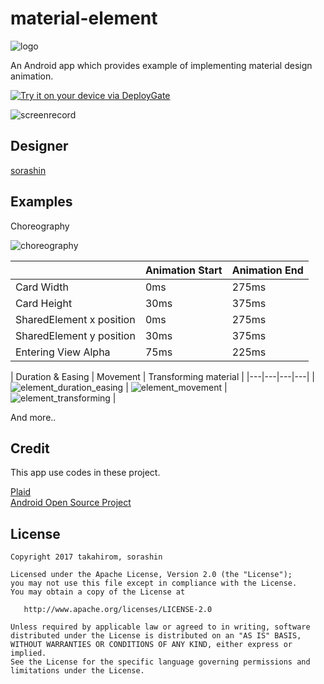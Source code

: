# material-element
![logo](https://cloud.githubusercontent.com/assets/1386930/23596654/fa752a92-026f-11e7-8548-fe1256b6edc1.png)

An Android app which provides  example of implementing material design animation.

[<img src="https://dply.me/qke65z/button/large" alt="Try it on your device via DeployGate">](https://dply.me/qke65z#install)

![screenrecord](https://cloud.githubusercontent.com/assets/1386930/23823658/7c5f09c2-06aa-11e7-8898-ab58859e251d.gif)


## Designer
[sorashin](http://github.com/sorashin)

## Examples

Choreography

![choreography](https://cloud.githubusercontent.com/assets/1386930/23785409/f064504e-05aa-11e7-95a5-848da6a854aa.gif)

|  | Animation Start | Animation End |
|---|---|---|
| Card Width | 0ms | 275ms |
| Card Height | 30ms | 375ms |
| SharedElement x position | 0ms | 275ms |
| SharedElement y position | 30ms | 375ms |
| Entering View Alpha | 75ms | 225ms |　

| Duration & Easing | Movement | Transforming material |
|---|---|---|---|
| ![element_duration_easing](https://cloud.githubusercontent.com/assets/1386930/23667688/0ec91534-03a2-11e7-921a-b753e4ccac6f.gif) | ![element_movement](https://cloud.githubusercontent.com/assets/1386930/23667764/4f5a381c-03a2-11e7-85af-f894aef98eb3.gif) | ![element_transforming](https://cloud.githubusercontent.com/assets/1386930/23667832/831fb87a-03a2-11e7-86bb-a29a258da009.gif) |


And more..


## Credit
This app use codes in these project.

[Plaid](https://github.com/nickbutcher/plaid)  
[Android Open Source Project](https://source.android.com/source/licenses.html)

## License

    Copyright 2017 takahirom, sorashin

    Licensed under the Apache License, Version 2.0 (the "License");
    you may not use this file except in compliance with the License.
    You may obtain a copy of the License at

       http://www.apache.org/licenses/LICENSE-2.0

    Unless required by applicable law or agreed to in writing, software
    distributed under the License is distributed on an "AS IS" BASIS,
    WITHOUT WARRANTIES OR CONDITIONS OF ANY KIND, either express or implied.
    See the License for the specific language governing permissions and
    limitations under the License.
